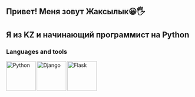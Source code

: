 ## Привет! Меня зовут Жаксылык😀🖐
## Я из KZ и начинающий программист на Python
### Languages and tools
<img align= "left" alt="Python" width= "80px" src="https://user-images.githubusercontent.com/29209596/205907522-30c31ecf-6d21-4d79-8e24-51771d8d13e9.png" />
<img align= "left" alt="Django" width= "80px" src="https://user-images.githubusercontent.com/29209596/205902848-5d6ff116-3dd7-408b-84f0-396081d84854.png" />
<img align= "left" alt="Flask" width= "80px" src="https://user-images.githubusercontent.com/29209596/205904795-d4ef394c-7ab2-4201-bc75-5be11e822817.png" />
